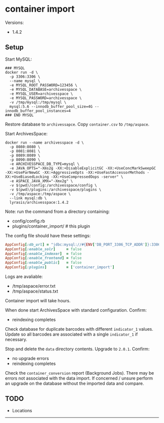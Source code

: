 # container import

Versions:

- 1.4.2

## Setup

Start MySQL:

```
### MYSQL
docker run -d \
  -p 3306:3306 \
  --name mysql \
  -e MYSQL_ROOT_PASSWORD=123456 \
  -e MYSQL_DATABASE=archivesspace \
  -e MYSQL_USER=archivesspace \
  -e MYSQL_PASSWORD=archivesspace \
  -v /tmp/mysql:/tmp/mysql \
  mysql:5.6 --innodb_buffer_pool_size=4G --innodb_buffer_pool_instances=4
### END MYSQL
```

Restore database to `archivessapce`. Copy `container.csv` to `/tmp/aspace`.

Start ArchivesSpace:

```
docker run --name archivesspace -d \
  -p 8080:8080 \
  -p 8081:8081 \
  -p 8089:8089 \
  -p 8090:8090 \
  -e ARCHIVESSPACE_DB_TYPE=mysql \
  -e JAVA_OPTS="-Xms2g -XX:+DisableExplicitGC -XX:+UseConcMarkSweepGC -XX:+UseParNewGC -XX:+AggressiveOpts -XX:+UseFastAccessorMethods -XX:+UseBiasedLocking -XX:+UseCompressedOops -server" \
  -e ASPACE_JAVA_XMX="-Xmx2g" \
  -v $(pwd)/config:/archivesspace/config \
  -v $(pwd)/plugins:/archivesspace/plugins \
  -v /tmp/aspace:/tmp/aspace \
  --link mysql:db \
  lyrasis/archivesspace:1.4.2
```

Note: run the command from a directory containing:

- config/config.rb
- plugins/container_import/ # this plugin

The config file should have these settings:

```ruby
AppConfig[:db_url] = "jdbc:mysql://#{ENV['DB_PORT_3306_TCP_ADDR']}:3306/#{ENV.fetch('ARCHIVESSPACE_DB_NAME', 'archivesspace')}?user=#{ENV.fetch('ARCHIVESSPACE_DB_USER', 'archivesspace')}&password=#{ENV.fetch('ARCHIVESSPACE_DB_PASS', 'archivesspace')}&useUnicode=true&characterEncoding=UTF-8"
AppConfig[:enable_solr]     = false
AppConfig[:enable_indexer]  = false
AppConfig[:enable_frontend] = false
AppConfig[:enable_public]   = false
AppConfig[:plugins]         = ['container_import']
```

Logs are avaliable:

- /tmp/aspace/error.txt
- /tmp/aspace/status.txt

Container import will take hours.

When done start ArchivesSpace with standard configuration. Confirm:

- reindexing completes

Check database for duplicate barcodes with different `indicator_1` values. Update
so all barcodes are associated with a single `indicator_1` if necessary.

Stop and delete the `data` directory contents. Upgrade to `2.0.1`. Confirm:

- no upgrade errors
- reindexing completes

Check the `container_conversion` report (Background Jobs). There may be errors
not associated with the data import. If concerned / unsure perform an upgrade
on the database without the imported data and compare.

## TODO

- Locations

---